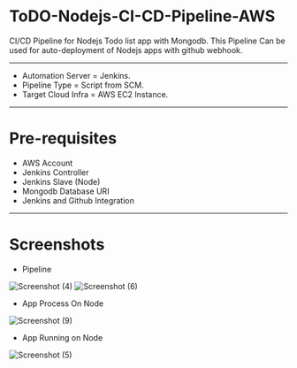 # ToDO-Nodejs-CI-CD-Pipeline-AWS
CI/CD Pipeline for Nodejs Todo list app with  Mongodb. This Pipeline Can be used for auto-deployment of Nodejs apps with github webhook.

----------
- Automation Server = Jenkins.
- Pipeline Type = Script from SCM.
- Target Cloud Infra = AWS EC2 Instance.
----------
# Pre-requisites
- AWS Account
- Jenkins Controller
- Jenkins Slave (Node)
- Mongodb Database URI
- Jenkins and Github Integration
----------

# Screenshots
- Pipeline

![Screenshot (4)](https://user-images.githubusercontent.com/86839948/210342851-59994987-0ac2-48fd-bf27-fb8274e6710e.jpg)
![Screenshot (6)](https://user-images.githubusercontent.com/86839948/210341537-22cea2cf-2b41-4767-b2ab-8dbebdf8c79e.jpg)

- App Process On Node

![Screenshot (9)](https://user-images.githubusercontent.com/86839948/210341544-fb72557d-4601-4086-959c-feb38684a083.jpg)

- App Running on Node

![Screenshot (5)](https://user-images.githubusercontent.com/86839948/210341314-57df0001-5794-4dce-9537-fbcc7177a949.jpg)
